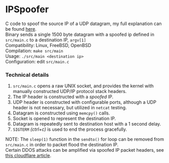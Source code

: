 # IPSpoofer
C code to spoof the source IP of a UDP datagram, my full explanation can be found [here](https://dev.to/conner). <br />
Binary sends a single 1500 byte datagram with a spoofed ip defined in `src/main.c` to a destination IP, `argv[1]` <br />
Compatibility: Linux, FreeBSD, OpenBSD <br />
Compilation: `make src/main` <br />
Usage: `./src/main <destination ip>` <br />
Configuration: edit `src/main.c` <br />

### Technical details
1. `src/main.c` opens a raw UNIX socket, and provides the kernel with manually constructed UDP/IP protocol stack headers. <br />
2. The IP header is constructed with a *spoofed* IP. <br />
3. UDP header is constructed with configurable ports, although a UDP header is not necessary, but utilized in `netcat` testing. <br />
4. Datagram is constructed using `memcpy()` calls. <br />
5. Socket is opened to represent the destination IP. <br />
6. Datagram is repeatedly sent to destination host with a 1 second delay. <br />
7. `SIGTERM` *(ctrl+c)* is used to end the process gracefully. <br />

NOTE: The `sleep(1)` function in the `sendto()` for loop can be removed from `src/main.c` in order to packet flood the destination IP. <br />
Certain DDOS attacks can be amplified via spoofed IP packet headers, see [this cloudflare article](https://www.cloudflare.com/learning/ddos/dns-amplification-ddos-attack/).
